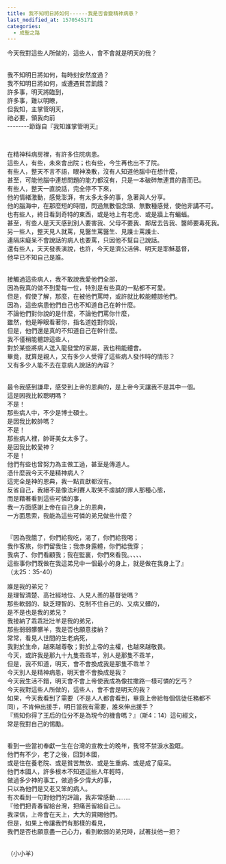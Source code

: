 ```yaml
---
title: 我不知明日將如何------我是否會變精神病患？
last_modified_at: 1570545171
categories:
  - 成聖之路
---
```


<p>今天我對這些人所做的，這些人，會不會就是明天的我？</p>

<p><br>
我不知明日將如何，每時刻安然度過？<br>
我不知明日將如何，或遭遇貧苦飢餓？<br>
許多事，明天將臨到，<br>
許多事，難以明瞭，<br>
但我知，主掌管明天，<br>
祂必要，領我向前<br>
--------節錄自『我知誰掌管明天』</p>

<p>&nbsp;</p>

<p>在精神科病房裡，有許多住院病患。<br>
這些人，有些，未來會出院；也有些，今生再也出不了院。<br>
有些人，整天不言不語，眼神渙散，沒有人知道他腦中在想什麼，<br>
甚至，可能他腦中連想問題的能力都沒有，只是一本破碎無連貫的書而已。<br>
有些人，整天一直說話，完全停不下來，<br>
他的情緒激動，感覺澎湃，有太多太多的事，急著與人分享。<br>
他的腦海中，在那麼短的時間，閃過無數個念頭、無數種感覺，使他非講不可。<br>
也有些人，終日看到奇特的東西，或是地上有老虎、或是牆上有蝙蝠。<br>
甚至，有些人是天天感到別人要害我、父母不要我、鄰居去告我、醫師要毒死我。<br>
另一些人，整天見人就罵，見醫生罵醫生、見護士罵護士、<br>
連隔床癡呆不會說話的病人也要罵，只因他不幫自己說話。<br>
還有些人，天天發表演說，也許，今天是濟公活佛、明天是耶穌基督，<br>
他早已不知自己是誰。</p>

<p><br>
接觸過這些病人，我不敢說我愛他們全部，<br>
因為我真的做不到愛每一位，特別是有些真的一點都不可愛。<br>
但是，假使了解，那麼，在被他們罵時，或許就比較能體諒他們。<br>
因為，這些病患他們自己也不知道自己在幹什麼。<br>
不論他們對你說的是什麼，不論他們罵你什麼，<br>
雖然，他是睜眼看著你，指名道姓對你說，<br>
但是，他們還是真的不知道自己在幹什麼。<br>
我不僅稍能體諒這些人，<br>
對於某些將病人送入龍發堂的家屬，我也稍能體會。<br>
畢竟，就算是親人，又有多少人受得了這些病人發作時的情形？<br>
又有多少人能不去在意病人說話的內容？</p>

<p><br>
最令我感到謙卑，感受到上帝的恩典的，是上帝今天讓我不是其中一個。<br>
這是因我比較聰明嗎？<br>
不是！<br>
那些病人中，不少是博士碩士。<br>
是因我比較帥嗎？<br>
不是！<br>
那些病人裡，帥哥美女太多了。<br>
是因我比較愛神？<br>
不是！<br>
他們有些也曾努力為主做工過，甚至是傳道人。<br>
憑什麼我今天不是精神病人？<br>
這完全是神的恩典，我一點貢獻都沒有。<br>
反省自己，我絕不是像法利賽人取笑不虔誠的罪人那種心態，<br>
而是藉著看到這些可憐的事，<br>
我一方面感謝上帝在自己身上的恩典，<br>
一方面思索，我能為這些可憐的弟兄做些什麼？&nbsp;</p>

<p><br>
『因為我餓了，你們給我吃，渴了，你們給我喝；<br>
我作客旅，你們留我住；我赤身露體，你們給我穿；<br>
我病了、你們看顧我；我在監裏，你們來看我。、、、、&nbsp;<br>
這些事你們既做在我這弟兄中一個最小的身上，就是做在我身上了』<br>
（太25：35-40）</p>

<p>誰是我的弟兄？<br>
是理智清楚、高社經地位、人見人羨的基督徒嗎？<br>
那些軟弱的、缺乏理智的、克制不住自己的、又病又髒的，<br>
是不是也是我的弟兄？<br>
我接納了乖乖壯壯羊是我的弟兄，<br>
那些弱弱髒髒羊，我是否也願意接納？<br>
常常，看見人世間的生老病死，<br>
我對於生命，越來越尊敬；對於上帝的主權，也越來越敬畏。<br>
今天，或許我是那九十九隻乖乖羊，別人是那隻不乖羊，<br>
但是，我不知道，明天，會不會換成我是那隻不乖羊？<br>
今天別人是精神病患，明天會不會換成是我？<br>
今天我生活不錯，明天會不會上帝使我成為像拉撒路一樣可憐的乞丐？<br>
今天我對這些人所做的，這些人，會不會是明天的我？<br>
如果，今天我看到了需要（不是人人都會看到，畢竟上帝給每個信徒任務都不同），不肯伸出援手，明日當我有需要，誰來伸出援手？<br>
『焉知你得了王后的位分不是為現今的機會嗎？』（斯4：14）這句經文，<br>
常是我對自己的惕勵。</p>

<p><br>
看到一些當初奉獻一生在台灣的宣教士的晚年，我常不禁淚水盈眶。<br>
他們有不少，老了之後，回到本國，<br>
或是住在養老院、或是貧苦無依、或是生重病、或是成了癡呆。<br>
他們本國人，許多根本不知道這些人年輕時，<br>
做過多少神的事工，做過多少偉大的事，<br>
只以為他們是又老又笨的病人。<br>
有次看到一句對他們的評論，我非常感動………<br>
『他們把青春留給台灣，把痛苦留給自己』。<br>
我深信，上帝會在天上，大大的賞賜他們。<br>
但是，如果上帝讓我們有那樣的看見，<br>
我們是否也願意盡一己心力，看到軟弱的弟兄時，試著扶他一把？</p>

<p><br>
（小小羊）</p>

